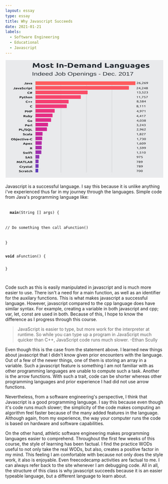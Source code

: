 ```yaml
---
layout: essay
type: essay
title: Why Javascript Succeeds
date: 2021-01-21
labels:
  - Software Engineering
  - Educational
  - Javascript
---
```

<img class="ui large top floated rounded image" src="../images/application-of-javascript.jpg">

Javascript is a successful language. I say this because it is unlike anything i've experienced thus far in my journey through the languages. Simple code from Java's programming language like:
<p><code>
  <b>main</b>(String [] args) {
  <p>// Do something then call aFunction()</p>
}
  
<p><b>void</b> aFunction() {

}</p>
</code></p>

Code such as this is easily manipulated in javascript and is much more easier to use. There isn't a need for a main function, as well as an identifier for the auxilary functions. This is what makes javascript a successful language. However, javascript compared to the cpp language does have similar syntax. For example, creating a variable in both javascript and cpp; var, let, const are used in both. Because of this, I hope to know the difference as I progress through this course.


<blockquote>JavaScript is easier to type, but more work for the interpreter at runtime. So while you can type up a program in JavaScript much quicker than C++, JavaScript code runs much slower.
-Ethan Scully</blockquote>
Even though this is the case from the statement above. I learned new things about javascript that I didn't know given prior encounters with the language. Out of a few of the newer things, one of them is storing an array in a variable. Such a javascript feature is something I am not familiar with as other programming languages are unable to compute such a task. Another is the arrow functions. With such a trait, code can be shorter whereas other programming languages and prior experience I had did not use arrow functions.

Nevertheless, from a software engineering's perspective, I think that Javascript is a good programming language. I say this because even though it's code runs much slower; the simplicity of the code makes computing an algorithm feel faster because of the many added features in the language. Although again, from my experience, the way your computer runs the code is based on hardware and software capabilities. 

On the other hand, athletic software engineering makes programming languages easier to comprehend. Throughout the first few weeks of this course, the style of learning has been factual. I find the practice WODs useful to not only take the real WODs, but also, creates a positive factor in my mind. This feeling I am comfortable with because not only does the style work, it also is enjoyable. Even freecodecamp activities are factual to me. I can always refer back to the site whenever I am debugging code. All in all, the structure of this class is why javascript succeeds because it is an easier typeable language, but a different language to learn about.

